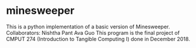 # minesweeper
This is a python implementation of a basic version of Minesweeper.
Collaborators: Nishtha Pant
               Ava Guo
This program is the final project of CMPUT 274 (Introduction to Tangible Computing I) done in December 2018.
